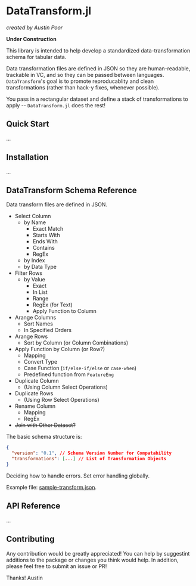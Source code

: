 # DataTransform.jl

_created by Austin Poor_

__Under Construction__

This library is intended to help develop a standardized data-transformation schema for tabular data.

Data transformation files are defined in JSON so they are human-readable, trackable in VC, and so they can be passed between languages. `DataTransform`'s goal is to promote reproducablity and clean transformations (rather than hack-y fixes, whenever possible).

You pass in a rectangular dataset and define a stack of transformations to apply -- `DataTransform.jl` does the rest!

## Quick Start

...


## Installation

...


## DataTransform Schema Reference

Data transform files are defined in JSON.

* Select Column
  * by Name
    * Exact Match
    * Starts With
    * Ends With
    * Contains
    * RegEx
  * by Index
  * by Data Type
* Filter Rows
  * by Value
    * Exact
    * In List
    * Range
    * RegEx (for Text)
    * Apply Function to Column
* Arange Columns
  * Sort Names
  * In Specified Orders
* Arange Rows
  * Sort by Column (or Column Combinations)
* Apply Function by Column (or Row?)
  * Mapping
  * Convert Type
  * Case Function (`if/else-if/else` or `case-when`)
  * Predefined function from `FeatureEng`
* Duplicate Column
  * (Using Column Select Operations)
* Duplicate Rows
  * (Using Row Select Operations)
* Rename Column
  * Mapping
  * RegEx
* ~~Join with Other Dataset?~~

The basic schema structure is:

```json
{
  "version": "0.1", // Schema Version Number for Compatability
  "transformations": [...] // List of Transformation Objects 
}
```

Deciding how to handle errors. Set error handling globally.

Example file: [sample-transform.json](./sample-transform.json).


## API Reference

...


## Contributing

Any contribution would be greatly appreciated! You can help by suggestint additions to the package or changes you think would help. In addition, please feel free to submit an issue or PR!

Thanks!
Austin

